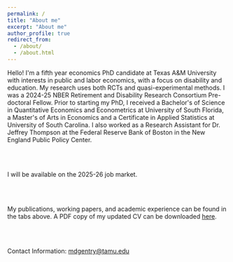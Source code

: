 ```yaml
---
permalink: /
title: "About me"
excerpt: "About me"
author_profile: true
redirect_from: 
  - /about/
  - /about.html
---
```


Hello! I'm a fifth year economics PhD candidate at Texas A&M University with interests in public and labor economics, with a focus on disability and education. My research uses both RCTs and quasi-experimental methods. I was a 2024-25 NBER Retirement and Disability Research Consortium Pre-doctoral Fellow. Prior to starting my PhD, I received a Bachelor's of Science in Quantitative Economics and Econometrics at University of South Florida, a Master's of Arts in Economics and a Certificate in Applied Statistics at University of South Carolina. I also worked as a Research Assistant for Dr. Jeffrey Thompson at the Federal Reserve Bank of Boston in the New England Public Policy Center.

<br/><br/>

I will be available on the 2025-26 job market. 

<br/><br/>

My publications, working papers, and academic experience can be found in the tabs above. A PDF copy of my updated CV can be downloaded [here](http://melissa-gentry.github.io/files/Gentry_CV_052925.pdf). 

<br/><br/>

Contact Information: mdgentry@tamu.edu
